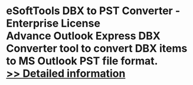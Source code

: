 # eSoftTools DBX to PST Converter - Enterprise License<br />Advance Outlook Express DBX Converter tool to convert DBX items to MS Outlook PST file format.<br />[>> Detailed information](https://secure.shareit.com/shareit/product.html?productid=300878085&affiliateid=200057808)